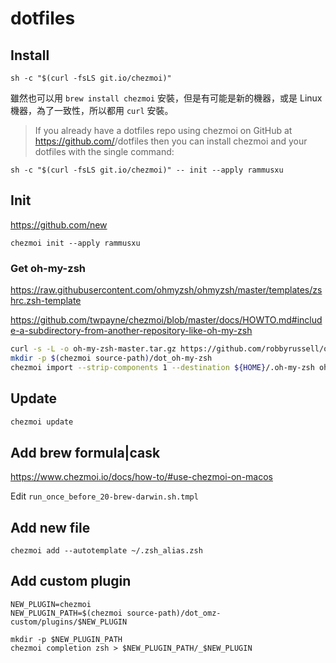 # dotfiles

## Install

```
sh -c "$(curl -fsLS git.io/chezmoi)"
```

雖然也可以用 `brew install chezmoi` 安裝，但是有可能是新的機器，或是 Linux 機器，為了一致性，所以都用 `curl` 安裝。

> If you already have a dotfiles repo using chezmoi on GitHub at https://github.com/<github-username>/dotfiles then you can install chezmoi and your dotfiles with the single command:

```
sh -c "$(curl -fsLS git.io/chezmoi)" -- init --apply rammusxu
```

## Init

https://github.com/new

```
chezmoi init --apply rammusxu
```

### Get oh-my-zsh

https://raw.githubusercontent.com/ohmyzsh/ohmyzsh/master/templates/zshrc.zsh-template

https://github.com/twpayne/chezmoi/blob/master/docs/HOWTO.md#include-a-subdirectory-from-another-repository-like-oh-my-zsh

```bash
curl -s -L -o oh-my-zsh-master.tar.gz https://github.com/robbyrussell/oh-my-zsh/archive/master.tar.gz
mkdir -p $(chezmoi source-path)/dot_oh-my-zsh
chezmoi import --strip-components 1 --destination ${HOME}/.oh-my-zsh oh-my-zsh-master.tar.gz

```
## Update
```bash
chezmoi update
```

## Add brew formula|cask

https://www.chezmoi.io/docs/how-to/#use-chezmoi-on-macos

Edit `run_once_before_20-brew-darwin.sh.tmpl`


## Add new file
```
chezmoi add --autotemplate ~/.zsh_alias.zsh
```

## Add custom plugin
```
NEW_PLUGIN=chezmoi
NEW_PLUGIN_PATH=$(chezmoi source-path)/dot_omz-custom/plugins/$NEW_PLUGIN

mkdir -p $NEW_PLUGIN_PATH
chezmoi completion zsh > $NEW_PLUGIN_PATH/_$NEW_PLUGIN
```
